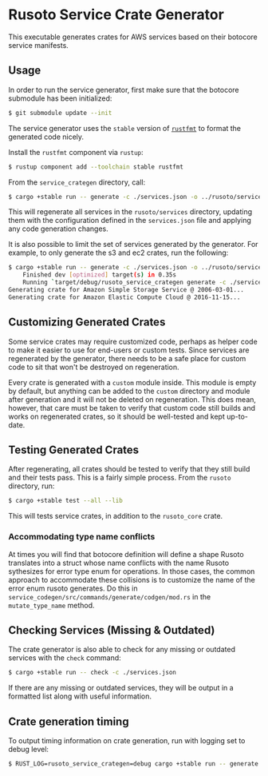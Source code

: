 # Rusoto Service Crate Generator
This executable generates crates for AWS services based on their botocore service manifests.

## Usage
In order to run the service generator, first make sure that the botocore submodule has been initialized:

```bash
$ git submodule update --init
```

The service generator uses the `stable` version of [`rustfmt`](https://github.com/rust-lang/rustfmt) to format the generated code nicely.

Install the `rustfmt` component via `rustup`:

```bash
$ rustup component add --toolchain stable rustfmt
```

From the `service_crategen` directory, call:

```bash
$ cargo +stable run -- generate -c ./services.json -o ../rusoto/services
```

This will regenerate all services in the `rusoto/services` directory, updating them with the configuration defined in the `services.json` file and applying any code generation changes.

It is also possible to limit the set of services generated by the generator. For example, to only generate the s3 and ec2 crates,
run the following:

```bash
$ cargo +stable run -- generate -c ./services.json -o ../rusoto/services -s s3 -s ec2
    Finished dev [optimized] target(s) in 0.35s
    Running `target/debug/rusoto_service_crategen generate -c ./services.json -o ../rusoto/services -s s3 -s ec2`
Generating crate for Amazon Simple Storage Service @ 2006-03-01...
Generating crate for Amazon Elastic Compute Cloud @ 2016-11-15...
```


## Customizing Generated Crates
Some service crates may require customized code, perhaps as helper code to make it easier to use for end-users or custom tests. Since services are regenerated by the generator, there needs to be a safe place for custom code to sit that won't be destroyed on regeneration.

Every crate is generated with a `custom` module inside. This module is empty by default, but anything can be added to the `custom` directory and module after generation and it will not be deleted on regeneration. This does mean, however, that care must be taken to verify that custom code still builds and works on regenerated crates, so it should be well-tested and kept up-to-date.

## Testing Generated Crates
After regenerating, all crates should be tested to verify that they still build and their tests pass. This is a fairly simple process. From the `rusoto` directory, run:

```bash
$ cargo +stable test --all --lib
```

This will tests service crates, in addition to the `rusoto_core` crate.

### Accommodating type name conflicts

At times you will find that botocore definition will define a shape Rusoto translates
into a struct whose name conflicts with the name Rusoto sythesizes for error type enum for operations.
In those cases, the common approach to accommodate these collisions is to customize
the name of the error enum rusoto generates. Do this in `service_codegen/src/commands/generate/codgen/mod.rs` in the `mutate_type_name` method.

## Checking Services (Missing & Outdated)
The crate generator is also able to check for any missing or outdated services with the `check` command:

```bash
$ cargo +stable run -- check -c ./services.json
```

If there are any missing or outdated services, they will be output in a formatted list along with useful information.

## Crate generation timing

To output timing information on crate generation, run with logging set to debug level:

```bash
$ RUST_LOG=rusoto_service_crategen=debug cargo +stable run -- generate -c ./services.json -o ../rusoto/services
```

